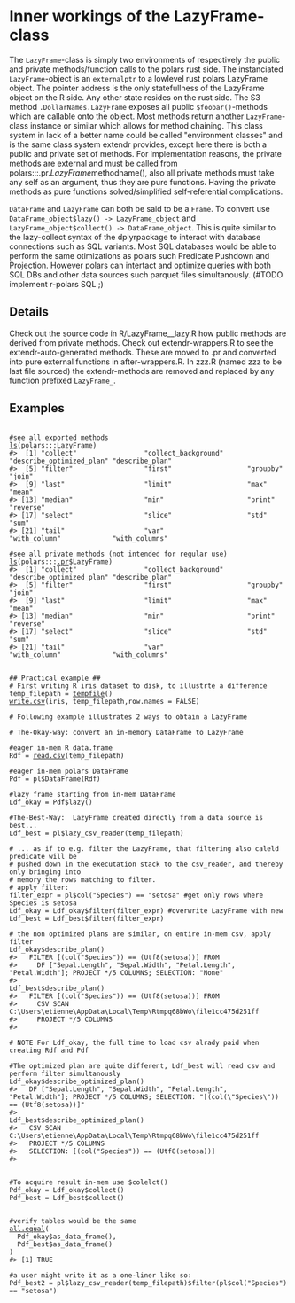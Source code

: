 # Inner workings of the LazyFrame-class

The `LazyFrame`-class is simply two environments of respectively the public and private methods/function calls to the polars rust side. The instanciated `LazyFrame`-object is an `externalptr` to a lowlevel rust polars LazyFrame object. The pointer address is the only statefullness of the LazyFrame object on the R side. Any other state resides on the rust side. The S3 method `.DollarNames.LazyFrame` exposes all public `$foobar()`-methods which are callable onto the object. Most methods return another `LazyFrame`-class instance or similar which allows for method chaining. This class system in lack of a better name could be called "environment classes" and is the same class system extendr provides, except here there is both a public and private set of methods. For implementation reasons, the private methods are external and must be called from polars:::.pr.$LazyFrame$methodname(), also all private methods must take any self as an argument, thus they are pure functions. Having the private methods as pure functions solved/simplified self-referential complications.

`DataFrame` and `LazyFrame` can both be said to be a `Frame`. To convert use `DataFrame_object$lazy() -> LazyFrame_object` and `LazyFrame_object$collect() -> DataFrame_object`. This is quite similar to the lazy-collect syntax of the dplyrpackage to interact with database connections such as SQL variants. Most SQL databases would be able to perform the same otimizations as polars such Predicate Pushdown and Projection. However polars can intertact and optimize queries with both SQL DBs and other data sources such parquet files simultanously. (#TODO implement r-polars SQL ;)

## Details

Check out the source code in R/LazyFrame__lazy.R how public methods are derived from private methods. Check out extendr-wrappers.R to see the extendr-auto-generated methods. These are moved to .pr and converted into pure external functions in after-wrappers.R. In zzz.R (named zzz to be last file sourced) the extendr-methods are removed and replaced by any function prefixed `LazyFrame_`.

## Examples

<pre class='r-example'> <code> <span class='r-in'><span></span></span>
<span class='r-in'><span><span class='co'>#see all exported methods</span></span></span>
<span class='r-in'><span><span class='fu'><a href='https://rdrr.io/r/base/ls.html'>ls</a></span><span class='op'>(</span><span class='fu'>polars</span><span class='fu'>:::</span><span class='va'>LazyFrame</span><span class='op'>)</span></span></span>
<span class='r-out co'><span class='r-pr'>#&gt;</span>  [1] "collect"                 "collect_background"      "describe_optimized_plan" "describe_plan"          </span>
<span class='r-out co'><span class='r-pr'>#&gt;</span>  [5] "filter"                  "first"                   "groupby"                 "join"                   </span>
<span class='r-out co'><span class='r-pr'>#&gt;</span>  [9] "last"                    "limit"                   "max"                     "mean"                   </span>
<span class='r-out co'><span class='r-pr'>#&gt;</span> [13] "median"                  "min"                     "print"                   "reverse"                </span>
<span class='r-out co'><span class='r-pr'>#&gt;</span> [17] "select"                  "slice"                   "std"                     "sum"                    </span>
<span class='r-out co'><span class='r-pr'>#&gt;</span> [21] "tail"                    "var"                     "with_column"             "with_columns"           </span>
<span class='r-in'><span></span></span>
<span class='r-in'><span><span class='co'>#see all private methods (not intended for regular use)</span></span></span>
<span class='r-in'><span><span class='fu'><a href='https://rdrr.io/r/base/ls.html'>ls</a></span><span class='op'>(</span><span class='fu'>polars</span><span class='fu'>:::</span><span class='va'><a href='https://rdrr.io/pkg/polars/man/dot-pr.html'>.pr</a></span><span class='op'>$</span><span class='va'>LazyFrame</span><span class='op'>)</span></span></span>
<span class='r-out co'><span class='r-pr'>#&gt;</span>  [1] "collect"                 "collect_background"      "describe_optimized_plan" "describe_plan"          </span>
<span class='r-out co'><span class='r-pr'>#&gt;</span>  [5] "filter"                  "first"                   "groupby"                 "join"                   </span>
<span class='r-out co'><span class='r-pr'>#&gt;</span>  [9] "last"                    "limit"                   "max"                     "mean"                   </span>
<span class='r-out co'><span class='r-pr'>#&gt;</span> [13] "median"                  "min"                     "print"                   "reverse"                </span>
<span class='r-out co'><span class='r-pr'>#&gt;</span> [17] "select"                  "slice"                   "std"                     "sum"                    </span>
<span class='r-out co'><span class='r-pr'>#&gt;</span> [21] "tail"                    "var"                     "with_column"             "with_columns"           </span>
<span class='r-in'><span></span></span>
<span class='r-in'><span></span></span>
<span class='r-in'><span><span class='co'>## Practical example ##</span></span></span>
<span class='r-in'><span><span class='co'># First writing R iris dataset to disk, to illustrte a difference</span></span></span>
<span class='r-in'><span><span class='va'>temp_filepath</span> <span class='op'>=</span> <span class='fu'><a href='https://rdrr.io/r/base/tempfile.html'>tempfile</a></span><span class='op'>(</span><span class='op'>)</span></span></span>
<span class='r-in'><span><span class='fu'><a href='https://rdrr.io/r/utils/write.table.html'>write.csv</a></span><span class='op'>(</span><span class='va'>iris</span>, <span class='va'>temp_filepath</span>,row.names <span class='op'>=</span> <span class='cn'>FALSE</span><span class='op'>)</span></span></span>
<span class='r-in'><span></span></span>
<span class='r-in'><span><span class='co'># Following example illustrates 2 ways to obtain a LazyFrame</span></span></span>
<span class='r-in'><span></span></span>
<span class='r-in'><span><span class='co'># The-Okay-way: convert an in-memory DataFrame to LazyFrame</span></span></span>
<span class='r-in'><span></span></span>
<span class='r-in'><span><span class='co'>#eager in-mem R data.frame</span></span></span>
<span class='r-in'><span><span class='va'>Rdf</span> <span class='op'>=</span> <span class='fu'><a href='https://rdrr.io/r/utils/read.table.html'>read.csv</a></span><span class='op'>(</span><span class='va'>temp_filepath</span><span class='op'>)</span></span></span>
<span class='r-in'><span></span></span>
<span class='r-in'><span><span class='co'>#eager in-mem polars DataFrame</span></span></span>
<span class='r-in'><span><span class='va'>Pdf</span> <span class='op'>=</span> <span class='va'>pl</span><span class='op'>$</span><span class='fu'>DataFrame</span><span class='op'>(</span><span class='va'>Rdf</span><span class='op'>)</span></span></span>
<span class='r-in'><span></span></span>
<span class='r-in'><span><span class='co'>#lazy frame starting from in-mem DataFrame</span></span></span>
<span class='r-in'><span><span class='va'>Ldf_okay</span> <span class='op'>=</span> <span class='va'>Pdf</span><span class='op'>$</span><span class='fu'>lazy</span><span class='op'>(</span><span class='op'>)</span></span></span>
<span class='r-in'><span></span></span>
<span class='r-in'><span><span class='co'>#The-Best-Way:  LazyFrame created directly from a data source is best...</span></span></span>
<span class='r-in'><span><span class='va'>Ldf_best</span> <span class='op'>=</span> <span class='va'>pl</span><span class='op'>$</span><span class='fu'>lazy_csv_reader</span><span class='op'>(</span><span class='va'>temp_filepath</span><span class='op'>)</span></span></span>
<span class='r-in'><span></span></span>
<span class='r-in'><span><span class='co'># ... as if to e.g. filter the LazyFrame, that filtering also caleld predicate will be</span></span></span>
<span class='r-in'><span><span class='co'># pushed down in the executation stack to the csv_reader, and thereby only bringing into</span></span></span>
<span class='r-in'><span><span class='co'># memory the rows matching to filter.</span></span></span>
<span class='r-in'><span><span class='co'># apply filter:</span></span></span>
<span class='r-in'><span><span class='va'>filter_expr</span> <span class='op'>=</span> <span class='va'>pl</span><span class='op'>$</span><span class='fu'>col</span><span class='op'>(</span><span class='st'>"Species"</span><span class='op'>)</span> <span class='op'>==</span> <span class='st'>"setosa"</span> <span class='co'>#get only rows where Species is setosa</span></span></span>
<span class='r-in'><span><span class='va'>Ldf_okay</span> <span class='op'>=</span> <span class='va'>Ldf_okay</span><span class='op'>$</span><span class='fu'>filter</span><span class='op'>(</span><span class='va'>filter_expr</span><span class='op'>)</span> <span class='co'>#overwrite LazyFrame with new</span></span></span>
<span class='r-in'><span><span class='va'>Ldf_best</span> <span class='op'>=</span> <span class='va'>Ldf_best</span><span class='op'>$</span><span class='fu'>filter</span><span class='op'>(</span><span class='va'>filter_expr</span><span class='op'>)</span></span></span>
<span class='r-in'><span></span></span>
<span class='r-in'><span><span class='co'># the non optimized plans are similar, on entire in-mem csv, apply filter</span></span></span>
<span class='r-in'><span><span class='va'>Ldf_okay</span><span class='op'>$</span><span class='fu'>describe_plan</span><span class='op'>(</span><span class='op'>)</span></span></span>
<span class='r-out co'><span class='r-pr'>#&gt;</span>   FILTER [(col("Species")) == (Utf8(setosa))] FROM</span>
<span class='r-out co'><span class='r-pr'>#&gt;</span>     DF ["Sepal.Length", "Sepal.Width", "Petal.Length", "Petal.Width"]; PROJECT */5 COLUMNS; SELECTION: "None"</span>
<span class='r-out co'><span class='r-pr'>#&gt;</span> </span>
<span class='r-in'><span><span class='va'>Ldf_best</span><span class='op'>$</span><span class='fu'>describe_plan</span><span class='op'>(</span><span class='op'>)</span></span></span>
<span class='r-out co'><span class='r-pr'>#&gt;</span>   FILTER [(col("Species")) == (Utf8(setosa))] FROM</span>
<span class='r-out co'><span class='r-pr'>#&gt;</span>     CSV SCAN C:\Users\etienne\AppData\Local\Temp\Rtmpq68bWo\file1cc475d251ff</span>
<span class='r-out co'><span class='r-pr'>#&gt;</span>     PROJECT */5 COLUMNS</span>
<span class='r-out co'><span class='r-pr'>#&gt;</span> </span>
<span class='r-in'><span></span></span>
<span class='r-in'><span><span class='co'># NOTE For Ldf_okay, the full time to load csv alrady paid when creating Rdf and Pdf</span></span></span>
<span class='r-in'><span></span></span>
<span class='r-in'><span><span class='co'>#The optimized plan are quite different, Ldf_best will read csv and perform filter simultanously</span></span></span>
<span class='r-in'><span><span class='va'>Ldf_okay</span><span class='op'>$</span><span class='fu'>describe_optimized_plan</span><span class='op'>(</span><span class='op'>)</span></span></span>
<span class='r-out co'><span class='r-pr'>#&gt;</span>   DF ["Sepal.Length", "Sepal.Width", "Petal.Length", "Petal.Width"]; PROJECT */5 COLUMNS; SELECTION: "[(col(\"Species\")) == (Utf8(setosa))]"</span>
<span class='r-out co'><span class='r-pr'>#&gt;</span> </span>
<span class='r-in'><span><span class='va'>Ldf_best</span><span class='op'>$</span><span class='fu'>describe_optimized_plan</span><span class='op'>(</span><span class='op'>)</span></span></span>
<span class='r-out co'><span class='r-pr'>#&gt;</span>   CSV SCAN C:\Users\etienne\AppData\Local\Temp\Rtmpq68bWo\file1cc475d251ff</span>
<span class='r-out co'><span class='r-pr'>#&gt;</span>   PROJECT */5 COLUMNS</span>
<span class='r-out co'><span class='r-pr'>#&gt;</span>   SELECTION: [(col("Species")) == (Utf8(setosa))]</span>
<span class='r-out co'><span class='r-pr'>#&gt;</span> </span>
<span class='r-in'><span></span></span>
<span class='r-in'><span></span></span>
<span class='r-in'><span><span class='co'>#To acquire result in-mem use $colelct()</span></span></span>
<span class='r-in'><span><span class='va'>Pdf_okay</span> <span class='op'>=</span> <span class='va'>Ldf_okay</span><span class='op'>$</span><span class='fu'>collect</span><span class='op'>(</span><span class='op'>)</span></span></span>
<span class='r-in'><span><span class='va'>Pdf_best</span> <span class='op'>=</span> <span class='va'>Ldf_best</span><span class='op'>$</span><span class='fu'>collect</span><span class='op'>(</span><span class='op'>)</span></span></span>
<span class='r-in'><span></span></span>
<span class='r-in'><span></span></span>
<span class='r-in'><span><span class='co'>#verify tables would be the same</span></span></span>
<span class='r-in'><span><span class='fu'><a href='https://rdrr.io/r/base/all.equal.html'>all.equal</a></span><span class='op'>(</span></span></span>
<span class='r-in'><span>  <span class='va'>Pdf_okay</span><span class='op'>$</span><span class='fu'>as_data_frame</span><span class='op'>(</span><span class='op'>)</span>,</span></span>
<span class='r-in'><span>  <span class='va'>Pdf_best</span><span class='op'>$</span><span class='fu'>as_data_frame</span><span class='op'>(</span><span class='op'>)</span></span></span>
<span class='r-in'><span><span class='op'>)</span></span></span>
<span class='r-out co'><span class='r-pr'>#&gt;</span> [1] TRUE</span>
<span class='r-in'><span></span></span>
<span class='r-in'><span><span class='co'>#a user might write it as a one-liner like so:</span></span></span>
<span class='r-in'><span><span class='va'>Pdf_best2</span> <span class='op'>=</span> <span class='va'>pl</span><span class='op'>$</span><span class='fu'>lazy_csv_reader</span><span class='op'>(</span><span class='va'>temp_filepath</span><span class='op'>)</span><span class='op'>$</span><span class='fu'>filter</span><span class='op'>(</span><span class='va'>pl</span><span class='op'>$</span><span class='fu'>col</span><span class='op'>(</span><span class='st'>"Species"</span><span class='op'>)</span> <span class='op'>==</span> <span class='st'>"setosa"</span><span class='op'>)</span></span></span>
 </code></pre>